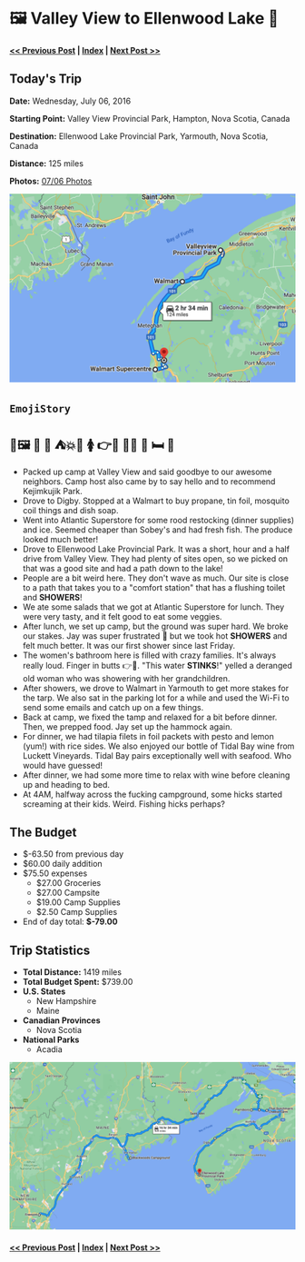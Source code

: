 # 🖼  Valley View to Ellenwood Lake 🐥

#### [<< Previous Post](07-05.md) | [Index](../../README.md) | [Next Post >>](07-07.md)

## Today's Trip

**Date:** Wednesday, July 06, 2016

**Starting Point:** Valley View Provincial Park, Hampton, Nova Scotia, Canada

**Destination:** Ellenwood Lake Provincial Park, Yarmouth, Nova Scotia, Canada

**Distance:** 125 miles

**Photos:** [07/06 Photos](https://jay-d.me/2016RT-07-06)

![map from Valley View to Ellenwood Lake](../maps/day/07-06.png "day map")

##  `EmojiStory`

## 👋🖼  🚙  🛒  ⛺️💥🤬  🚺 👉🍑 👃💧 🍷 🛏 🤫  

* Packed up camp at Valley View and said goodbye to our awesome neighbors. Camp host also came by to say hello and to recommend Kejimkujik Park.
* Drove to Digby. Stopped at a Walmart to buy propane, tin foil, mosquito coil things and dish soap.
* Went into Atlantic Superstore for some rood restocking (dinner supplies) and ice. Seemed cheaper than Sobey's and had fresh fish. The produce looked much better!
* Drove to Ellenwood Lake Provincial Park. It was a short, hour and a half drive from Valley View. They had plenty of sites open, so we picked on that was a good site and had a path down to the lake!
* People are a bit weird here. They don't wave as much. Our site is close to a path that takes you to a "comfort station" that has a flushing toilet and **SHOWERS**!
* We ate some salads that we got at Atlantic Superstore for lunch. They were very tasty, and it felt good to eat some veggies.
* After lunch, we set up camp, but the ground was super hard. We broke our stakes. Jay was super frustrated 🤬 but we took hot **SHOWERS** and felt much better. It was our first shower since last Friday.
* The women's bathroom here is filled with crazy families. It's always really loud. Finger in butts 👉🍑. "This water **STINKS**!" yelled a deranged old woman who was showering with her grandchildren.
* After showers, we drove to Walmart in Yarmouth to get more stakes for the tarp. We also sat in the parking lot for a while and used the Wi-Fi to send some emails and catch up on a few things.
* Back at camp, we fixed the tamp and relaxed for a bit before dinner. Then, we prepped food. Jay set up the hammock again.
* For dinner, we had tilapia filets in foil packets with pesto and lemon (yum!) with rice sides. We also enjoyed our bottle of Tidal Bay wine from Luckett Vineyards. Tidal Bay pairs exceptionally well with seafood. Who would have guessed!
* After dinner, we had some more time to relax with wine before cleaning up and heading to bed.
* At 4AM, halfway across the fucking campground, some hicks started screaming at their kids. Weird. Fishing hicks perhaps?

## The Budget

* $-63.50 from previous day
* $60.00 daily addition
* $75.50 expenses
  * $27.00	Groceries
  * $27.00	Campsite
  * $19.00	Camp Supplies
  * $2.50	Camp Supplies
* End of day total: **$-79.00**

## Trip Statistics

* **Total Distance:** 1419 miles
* **Total Budget Spent:** $739.00
* **U.S. States**
  * New Hampshire
  * Maine
* **Canadian Provinces**
  * Nova Scotia
* **National Parks**
  * Acadia

![total trip from Fremont to Ellenwood Lake](../maps/total/07-06-total.png "total trip map")

#### [<< Previous Post](07-05.md) | [Index](../../README.md) | [Next Post >>](07-07.md)
